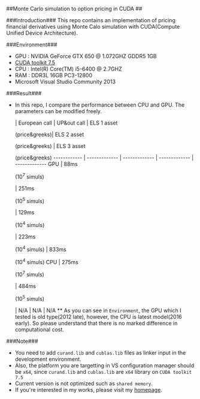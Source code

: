 ##Monte Carlo simulation to option pricing in CUDA ##

###Introduction###
This repo contains an implementation of pricing financial derivatives using Monte Calo simulation with CUDA(Compute Unified Device Architecture).

###Environment###
- GPU : NVIDIA GeForce GTX 650 @ 1.072GHZ GDDR5 1GB
- [CUDA toolkit 7.5](https://developer.nvidia.com/cuda-toolkit)
- CPU : Intel(R) Core(TM) i5-6400 @ 2.7GHZ 
- RAM : DDR3L 16GB PC3-12800
- Microsoft Visual Studio Community 2013

###Result###
- In this repo, I compare the performance between CPU and GPU. The parameters can be modified freely.

  | European call | UP&out call | ELS 1 asset<p>(price&greeks)| ELS 2 asset<p>(price&greeks) | ELS 3 asset<p>(price&greeks)
------------ | ------------- | ------------- | ------------- | -------------
GPU | 88ms <p>(10<sup>7</sup> simuls)</p> | 251ms <p>(10<sup>5</sup> simuls)</p>| 129ms <p>(10<sup>4</sup> simuls)</p> | 223ms <p>(10<sup>4</sup> simuls) | 833ms <p>(10<sup>4</sup> simuls)
CPU | 275ms <p>(10<sup>7</sup> simuls)</p> | 484ms <p>(10<sup>5</sup> simuls)</p>| N/A | N/A | N/A
** As you can see in `Environment`, the GPU which I tested is old type(2012 late), however, the CPU is latest model(2016 early). So please understand that there is no marked difference in computational cost.


###Note###
- You need to add `curand.lib` and `cublas.lib` files as linker input in the development environment.
- Also, the platform you are targetting in VS configuration manager should be `x64`, since `curand.lib` and `cublas.lib` are `x64` library on `CUDA toolkit 7.5`
- Current version is not optimized such as `shared memory`.
- If you're interested in my works, please visit my [homepage](https://sites.google.com/site/yoomh1989/).